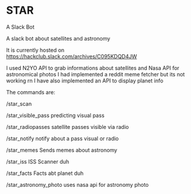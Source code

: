 # STAR
A Slack Bot

A slack bot about satellites and astronomy

It is currently hosted on https://hackclub.slack.com/archives/C095KDQD4JW

I used N2YO API to grab informations about satellites and Nasa API for astronomical photos
I had implemented a reddit meme fetcher but its not working rn
I have also implemented an API to display planet info

The commands are:

/star_scan <city> <number>

/star_visible_pass predicting visual pass

/star_radiopasses satellite passes visible via radio

/star_notify notify about a pass visual or radio

/star_memes Sends memes about astronomy


/star_iss ISS Scanner duh

/star_facts Facts abt planet duh

/star_astronomy_photo uses nasa api for astronomy photo
